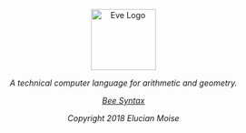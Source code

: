 <p align="center">
<a href="https://sagecode.net/bee" target="_blank" align="center">
<img src="https://sagecode.net/bee/img/bee-logo.jpg" alt="Eve Logo" width="114" height="107" ></img>
</a>
</p>

<p align="center"><i>A technical computer language for arithmetic and geometry.<i/></p>

<p align="center"> <a href=syntax/readme.md>Bee Syntax</a></p>

<p align="center">
Copyright 2018 Elucian Moise
</p>
